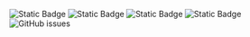 ![Static Badge](https://img.shields.io/badge/blacklists-60-000000) ![Static Badge](https://img.shields.io/badge/blacklisted-3170403-cc0000) ![Static Badge](https://img.shields.io/badge/whitelisted-2242-00CC00) ![Static Badge](https://img.shields.io/badge/streaming_blacklist-28106-000000) ![GitHub issues](https://img.shields.io/github/issues/fabriziosalmi/blacklists)
